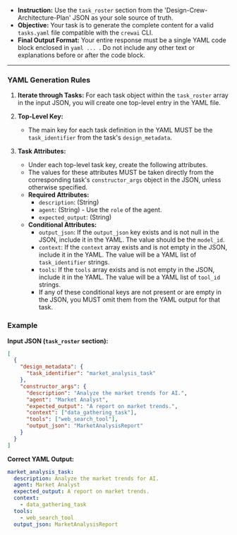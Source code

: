 * **Instruction:** Use the `task_roster` section from the 'Design-Crew-Architecture-Plan' JSON as your sole source of truth.
* **Objective:** Your task is to generate the complete content for a valid `tasks.yaml` file compatible with the `crewai` CLI.
* **Final Output Format:** Your entire response must be a single YAML code block enclosed in ```yaml ... ```. Do not include any other text or explanations before or after the code block.

---

### **YAML Generation Rules**

1.  **Iterate through Tasks:** For each task object within the `task_roster` array in the input JSON, you will create one top-level entry in the YAML file.

2.  **Top-Level Key:**
    *   The main key for each task definition in the YAML MUST be the `task_identifier` from the task's `design_metadata`.

3.  **Task Attributes:**
    *   Under each top-level task key, create the following attributes.
    *   The values for these attributes MUST be taken directly from the corresponding task's `constructor_args` object in the JSON, unless otherwise specified.
    *   **Required Attributes:**
        *   `description`: (String)
        *   `agent`: (String) - Use the `role` of the agent.
        *   `expected_output`: (String)
    *   **Conditional Attributes:**
        *   `output_json`: If the `output_json` key exists and is not null in the JSON, include it in the YAML. The value should be the `model_id`.
        *   `context`: If the `context` array exists and is not empty in the JSON, include it in the YAML. The value will be a YAML list of `task_identifier` strings.
        *   `tools`: If the `tools` array exists and is not empty in the JSON, include it in the YAML. The value will be a YAML list of `tool_id` strings.
        *   If any of these conditional keys are not present or are empty in the JSON, you MUST omit them from the YAML output for that task.

### **Example**

**Input JSON (`task_roster` section):**
```json
[
  {
    "design_metadata": {
      "task_identifier": "market_analysis_task"
    },
    "constructor_args": {
      "description": "Analyze the market trends for AI.",
      "agent": "Market Analyst",
      "expected_output": "A report on market trends.",
      "context": ["data_gathering_task"],
      "tools": ["web_search_tool"],
      "output_json": "MarketAnalysisReport"
    }
  }
]
```

**Correct YAML Output:**
```yaml
market_analysis_task:
  description: Analyze the market trends for AI.
  agent: Market Analyst
  expected_output: A report on market trends.
  context:
    - data_gathering_task
  tools:
    - web_search_tool
  output_json: MarketAnalysisReport
```